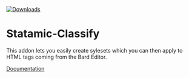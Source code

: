 [![Downloads](https://img.shields.io/packagist/dt/visuellverstehen/statamic-classify.svg)](https://packagist.org/packages/visuellverstehen/statamic-classify)

# Statamic-Classify

This addon lets you easily create sylesets which you can then apply to HTML tags coming from the Bard Editor.

 [Documentation](DOCUMENTATION.md)
